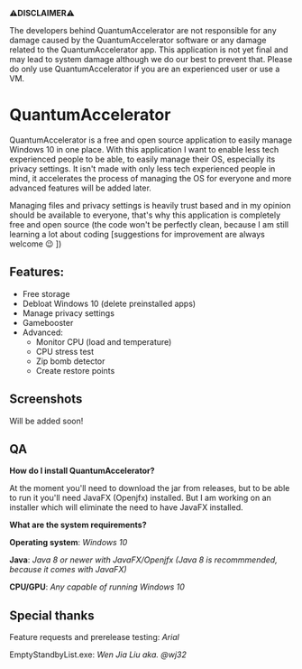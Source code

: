  ⚠**DISCLAIMER**⚠

The developers behind QuantumAccelerator are not responsible for any damage caused by the QuantumAccelerator software or any damage related to the QuantumAccelerator app. 
This application is not yet final and may lead to system damage although we do our best to prevent that. Please do only use QuantumAccelerator if you are an experienced user or use a VM.

# QuantumAccelerator

QuantumAccelerator is a free and open source application to easily manage Windows 10 in one place.
With this application I want to enable less tech experienced people to be able, to easily manage their OS, especially its privacy settings. It isn't made with only less tech experienced people in mind, it accelerates the process of managing the OS for everyone and more advanced features will be added later.

Managing files and privacy settings is heavily trust based and in my opinion should be available to everyone, that's why this application is completely free and open source (the code won't be perfectly clean, because I am still learning a lot about coding [suggestions for improvement are always welcome 😉 ])


## Features:
   * Free storage
   * Debloat Windows 10 (delete preinstalled apps)
   * Manage privacy settings
   * Gamebooster
   * Advanced:
     * Monitor CPU (load and temperature)
     * CPU stress test
     * Zip bomb detector
     * Create restore points

## Screenshots

Will be added soon!

## QA

**How do I install QuantumAccelerator?**

At the moment you'll need to download the jar from releases, but to be able to run it you'll need JavaFX (Openjfx) installed. But I am working on an installer which will eliminate the need to have JavaFX installed.

**What are the system requirements?**

**Operating system**: *Windows 10*

**Java**: *Java 8 or newer with JavaFX/Openjfx (Java 8 is recommmended, because it comes with JavaFX)*

**CPU/GPU**: *Any capable of running Windows 10*


## Special thanks

Feature requests and prerelease testing:   *Arial*

EmptyStandbyList.exe:                      *Wen Jia Liu aka. @wj32*

